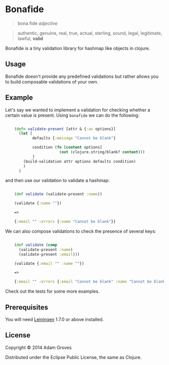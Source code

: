 # Bonafide

> bona fide _adjective_

> authentic, genuine, real, true, actual, sterling, sound, legal, legitimate, lawful, **valid**


Bonafide is a tiny validation library for hashmap like objects in clojure.

## Usage

Bonafide doesn't provide any predefined validations but rather allows you to build composable validations of your own.

## Example

Let's say we wanted to implement a validation for checking whether a certain value is present. Using `bonafide` we can do the following:

```clojure

    (defn validate-present [attr & {:as options}]
      (let [
            defaults {:message "Cannot be blank"}

            condition (fn [content options]
                        (not (clojure.string/blank? content)))
            ]
        (build-validation attr options defaults condition)
        )
      )

```

and then use our validation to validate a hashmap:

```clojure

    (def validate (validate-present :name))

    (validate {:name ""})

    =>

    {:email "" :errors {:name "Cannot be blank"}}

```

We can also compose validations to check the presence of several keys:

```clojure

    (def validate (comp
      (validate-present :name)
      (validate-present :email)))

    (validate {:email "" :name ""})

    =>

    {:email "" :errors {:email "Cannot be blank" :name "Cannot be blank"}}

```

Check out the tests for some more examples.

## Prerequisites

You will need [Leiningen][1] 1.7.0 or above installed.

[1]: https://github.com/technomancy/leiningen

## License

Copyright © 2014 Adam Groves

Distributed under the Eclipse Public License, the same as Clojure.
